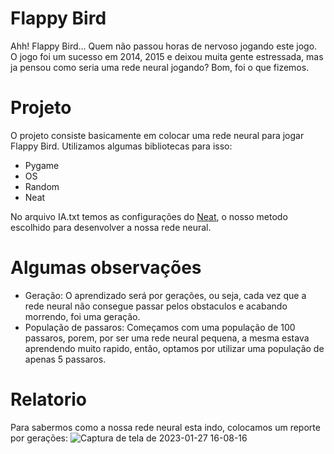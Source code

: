 # Flappy Bird
Ahh! Flappy Bird... Quem não passou horas de nervoso jogando este jogo.
O jogo foi um sucesso em 2014, 2015 e deixou muita gente estressada, mas ja pensou como seria uma rede neural jogando? Bom, foi o que fizemos.


# Projeto
O projeto consiste basicamente em colocar uma rede neural para jogar Flappy Bird. 
Utilizamos algumas bibliotecas para isso:
* Pygame
* OS
* Random 
* Neat

No arquivo IA.txt temos as configurações do <a href="https://neat-python.readthedocs.io/en/latest/">Neat</a>, o nosso metodo escolhido para desenvolver a nossa rede neural.

# Algumas observações
* Geração: O aprendizado será por gerações, ou seja, cada vez que a rede neural não consegue passar pelos obstaculos e acabando morrendo, foi uma geração.
* População de passaros: Começamos com uma população de 100 passaros, porem, por ser uma rede neural pequena, a mesma estava aprendendo muito rapido,   então, optamos por utilizar uma população de apenas 5 passaros.

# Relatorio
Para sabermos como a nossa rede neural esta indo, colocamos um reporte por gerações:
![Captura de tela de 2023-01-27 16-08-16](https://user-images.githubusercontent.com/61874620/215272290-93e86959-30ac-41e4-b8f2-fead6a770ab3.png)

